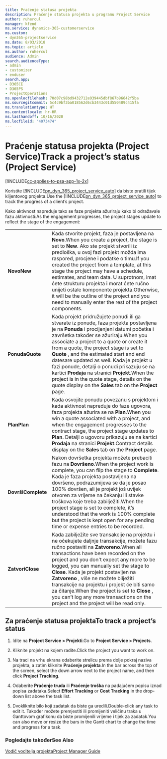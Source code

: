 ```yaml
---
title: Praćenje statusa projekta
description: Praćenje statusa projekta u programu Project Service
author: ruhercul
manager: kfend
ms.service: dynamics-365-customerservice
ms.custom:
- dyn365-projectservice
ms.date: 8/03/2018
ms.topic: article
ms.author: ruhercul
audience: Admin
search.audienceType:
- admin
- customizer
- enduser
search.app:
- D365CE
- D365PS
- ProjectOperations
ms.openlocfilehash: 70d07c98bd9432712e939445dbf867b96642f5ba
ms.sourcegitcommit: 5c4c9bf3ba018562d6cb3443c01d550489c415fa
ms.translationtype: HT
ms.contentlocale: hr-HR
ms.lasthandoff: 10/16/2020
ms.locfileid: "4073474"
---
```

# <a name="track-a-projects-status-project-service"></a><span data-ttu-id="85a1b-103">Praćenje statusa projekta (Project Service)</span><span class="sxs-lookup"><span data-stu-id="85a1b-103">Track a project’s status (Project Service)</span></span>

[!INCLUDE[cc-applies-to-psa-app-1x-2x](../includes/cc-applies-to-psa-app-1x-2x.md)]

<span data-ttu-id="85a1b-104">Koristite [!INCLUDE[pn_dyn_365_project_service_auto](../includes/pn-dyn-365-project-service-auto.md)] da biste pratili tijek klijentovog projekta.</span><span class="sxs-lookup"><span data-stu-id="85a1b-104">Use the [!INCLUDE[pn_dyn_365_project_service_auto](../includes/pn-dyn-365-project-service-auto.md)] to track the progress of a client’s project.</span></span>  

<span data-ttu-id="85a1b-105">Kako aktivnost napreduje tako se faze projekta ažuriraju kako bi odražavale fazu aktivnosti:</span><span class="sxs-lookup"><span data-stu-id="85a1b-105">As the engagement progresses, the project stages update to reflect the stage of the engagement:</span></span>  


|              |                                                                                                                                                                                                                                                                                                  |
|--------------|--------------------------------------------------------------------------------------------------------------------------------------------------------------------------------------------------------------------------------------------------------------------------------------------------|
|   <span data-ttu-id="85a1b-106">**Novo**</span><span class="sxs-lookup"><span data-stu-id="85a1b-106">**New**</span></span>    | <span data-ttu-id="85a1b-107">Kada stvorite projekt, faza je postavljena na **Novo**.</span><span class="sxs-lookup"><span data-stu-id="85a1b-107">When you create a project, the stage is set to **New**.</span></span> <span data-ttu-id="85a1b-108">Ako ste projekt stvorili iz predloška, u ovoj fazi projekt možda ima raspored, procjene i podatke o timu.</span><span class="sxs-lookup"><span data-stu-id="85a1b-108">If you created the project from a template, at this stage the project may have a schedule, estimates, and team data.</span></span> <span data-ttu-id="85a1b-109">U suprotnom, imat ćete strukturu projekta i morat ćete ručno unijeti ostale komponente projekta.</span><span class="sxs-lookup"><span data-stu-id="85a1b-109">Otherwise, it will be the outline of the project and you need to manually enter the rest of the project components.</span></span> |
|  <span data-ttu-id="85a1b-110">**Ponuda**</span><span class="sxs-lookup"><span data-stu-id="85a1b-110">**Quote**</span></span>   |      <span data-ttu-id="85a1b-111">Kada projekt pridružujete ponudi ili ga stvarate iz ponude, faza projekta postavljena je na **Ponuda** i procijenjeni datumi početka i završetka također se ažuriraju.</span><span class="sxs-lookup"><span data-stu-id="85a1b-111">When you associate a project to a quote or create it from a quote, the project stage is set to **Quote** , and the estimated start and end datesare updated as well.</span></span> <span data-ttu-id="85a1b-112">Kada je projekt u fazi ponude, detalji o ponudi prikazuju se na kartici **Prodaja** na stranici **Projekt**.</span><span class="sxs-lookup"><span data-stu-id="85a1b-112">When the project is in the quote stage, details on the quote display on the **Sales** tab on the **Project** page.</span></span>      |
|   <span data-ttu-id="85a1b-113">**Plan**</span><span class="sxs-lookup"><span data-stu-id="85a1b-113">**Plan**</span></span>   |                                     <span data-ttu-id="85a1b-114">Kada osvojite ponudu povezanu s projektom i kada aktivnost napreduje do faze ugovora, faza projekta ažurira se na **Plan**.</span><span class="sxs-lookup"><span data-stu-id="85a1b-114">When you win a quote associated with a project, and when the engagement progresses to the contract stage, the project stage updates to **Plan**.</span></span> <span data-ttu-id="85a1b-115">Detalji o ugovoru prikazuju se na kartici **Prodaja** na stranici **Projekt**.</span><span class="sxs-lookup"><span data-stu-id="85a1b-115">Contract details display on the **Sales** tab on the **Project** page.</span></span>                                      |
| <span data-ttu-id="85a1b-116">**Dovrši**</span><span class="sxs-lookup"><span data-stu-id="85a1b-116">**Complete**</span></span> |                    <span data-ttu-id="85a1b-117">Nakon dovršetka projekta možete prebaciti fazu na **Dovršeno**.</span><span class="sxs-lookup"><span data-stu-id="85a1b-117">When the project work is complete, you can flip the stage to **Complete**.</span></span> <span data-ttu-id="85a1b-118">Kada je faza projekta postavljena na dovršeno, podrazumijeva se da je posao 100% dovršen, ali je projekt još uvijek otvoren za vrijeme na čekanju ili stavke troškova koje treba zabilježiti.</span><span class="sxs-lookup"><span data-stu-id="85a1b-118">When the project stage is set to complete, it’s understood that the work is 100% complete but the project is kept open for any pending time or expense entries to be recorded.</span></span>                     |
|  <span data-ttu-id="85a1b-119">**Zatvori**</span><span class="sxs-lookup"><span data-stu-id="85a1b-119">**Close**</span></span>   |           <span data-ttu-id="85a1b-120">Kada zabilježite sve transakcije na projektu i ne očekujete daljnje transakcije, možete fazu ručno postaviti na **Zatvoreno**.</span><span class="sxs-lookup"><span data-stu-id="85a1b-120">When all transactions have been recorded on the project and you don't expect any more to be logged, you can manually set the stage to **Close**.</span></span> <span data-ttu-id="85a1b-121">Kada je projekt postavljen na **Zatvoreno** , više ne možete bilježiti transakcije na projektu i projekt će biti samo za čitanje.</span><span class="sxs-lookup"><span data-stu-id="85a1b-121">When the project is set to **Close** , you can’t log any more transactions on the project and the project will be read only.</span></span>           |

## <a name="to-track-a-projects-status"></a><span data-ttu-id="85a1b-122">Za praćenje statusa projekta</span><span class="sxs-lookup"><span data-stu-id="85a1b-122">To track a project’s status</span></span>  

1.  <span data-ttu-id="85a1b-123">Idite na **Project Service > Projekti**.</span><span class="sxs-lookup"><span data-stu-id="85a1b-123">Go to **Project Service > Projects**.</span></span>  

2.  <span data-ttu-id="85a1b-124">Kliknite projekt na kojem radite.</span><span class="sxs-lookup"><span data-stu-id="85a1b-124">Click the project you want to work on.</span></span>  

3.  <span data-ttu-id="85a1b-125">Na traci na vrhu ekrana odaberite strelicu prema dolje pokraj naziva projekta, a zatim kliknite **Praćenje projekta**.</span><span class="sxs-lookup"><span data-stu-id="85a1b-125">In the bar across the top of the screen, select the down arrow next to the project name, and then click **Project Tracking**.</span></span>  

4.  <span data-ttu-id="85a1b-126">Odaberite **Praćenje truda** ili **Praćenje troška** na padajućem popisu iznad popisa zadataka.</span><span class="sxs-lookup"><span data-stu-id="85a1b-126">Select **Effort Tracking** or **Cost Tracking** in the drop-down list above the task list.</span></span>  

5.  <span data-ttu-id="85a1b-127">Dvokliknite bilo koji zadatak da biste ga uredili.</span><span class="sxs-lookup"><span data-stu-id="85a1b-127">Double-click any task to edit it.</span></span> <span data-ttu-id="85a1b-128">Također možete premjestiti ili promijeniti veličinu traka u Ganttovom grafikonu da biste promijenili vrijeme i tijek za zadatak.</span><span class="sxs-lookup"><span data-stu-id="85a1b-128">You can also move or resize the bars in the Gantt chart to change the time and progress for a task.</span></span>  

### <a name="see-also"></a><span data-ttu-id="85a1b-129">Pogledajte također</span><span class="sxs-lookup"><span data-stu-id="85a1b-129">See Also</span></span>  
 [<span data-ttu-id="85a1b-130">Vodič voditelja projekta</span><span class="sxs-lookup"><span data-stu-id="85a1b-130">Project Manager Guide</span></span>](../psa/project-manager-guide.md)
